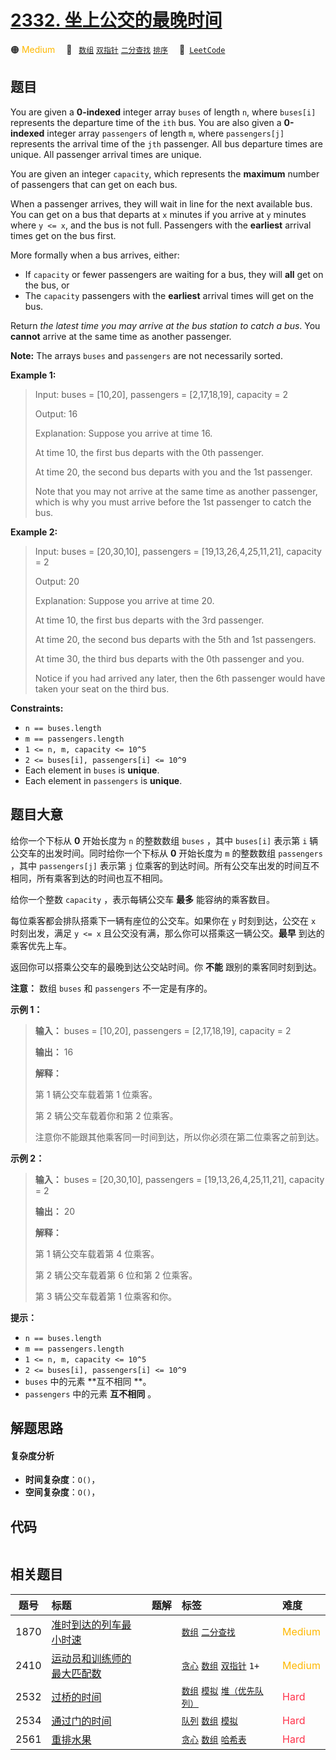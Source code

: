 # [2332. 坐上公交的最晚时间](https://leetcode.com/problems/the-latest-time-to-catch-a-bus)

🟠 <font color=#ffb800>Medium</font>&emsp; 🔖&ensp; [`数组`](/leetcode-js/outline/tag/array.md) [`双指针`](/leetcode-js/outline/tag/two-pointers.md) [`二分查找`](/leetcode-js/outline/tag/binary-search.md) [`排序`](/leetcode-js/outline/tag/sorting.md)&emsp; 🔗&ensp;[`LeetCode`](https://leetcode.com/problems/the-latest-time-to-catch-a-bus)

## 题目

You are given a **0-indexed** integer array `buses` of length `n`, where
`buses[i]` represents the departure time of the `ith` bus. You are also given
a **0-indexed** integer array `passengers` of length `m`, where
`passengers[j]` represents the arrival time of the `jth` passenger. All bus
departure times are unique. All passenger arrival times are unique.

You are given an integer `capacity`, which represents the **maximum** number
of passengers that can get on each bus.

When a passenger arrives, they will wait in line for the next available bus.
You can get on a bus that departs at `x` minutes if you arrive at `y` minutes
where `y <= x`, and the bus is not full. Passengers with the **earliest**
arrival times get on the bus first.

More formally when a bus arrives, either:

  * If `capacity` or fewer passengers are waiting for a bus, they will **all** get on the bus, or
  * The `capacity` passengers with the **earliest** arrival times will get on the bus.

Return _the latest time you may arrive at the bus station to catch a bus_. You
**cannot** arrive at the same time as another passenger.

**Note:** The arrays `buses` and `passengers` are not necessarily sorted.



**Example 1:**

> Input: buses = [10,20], passengers = [2,17,18,19], capacity = 2
> 
> Output: 16
> 
> Explanation: Suppose you arrive at time 16.
> 
> At time 10, the first bus departs with the 0th passenger. 
> 
> At time 20, the second bus departs with you and the 1st passenger.
> 
> Note that you may not arrive at the same time as another passenger, which is why you must arrive before the 1st passenger to catch the bus.

**Example 2:**

> Input: buses = [20,30,10], passengers = [19,13,26,4,25,11,21], capacity = 2
> 
> Output: 20
> 
> Explanation: Suppose you arrive at time 20.
> 
> At time 10, the first bus departs with the 3rd passenger. 
> 
> At time 20, the second bus departs with the 5th and 1st passengers.
> 
> At time 30, the third bus departs with the 0th passenger and you.
> 
> Notice if you had arrived any later, then the 6th passenger would have taken your seat on the third bus.



**Constraints:**

  * `n == buses.length`
  * `m == passengers.length`
  * `1 <= n, m, capacity <= 10^5`
  * `2 <= buses[i], passengers[i] <= 10^9`
  * Each element in `buses` is **unique**.
  * Each element in `passengers` is **unique**.


## 题目大意

给你一个下标从 **0**  开始长度为 `n` 的整数数组 `buses` ，其中 `buses[i]` 表示第 `i`
辆公交车的出发时间。同时给你一个下标从 **0**  开始长度为 `m` 的整数数组 `passengers` ，其中 `passengers[j]`
表示第 `j` 位乘客的到达时间。所有公交车出发的时间互不相同，所有乘客到达的时间也互不相同。

给你一个整数 `capacity` ，表示每辆公交车 **最多**  能容纳的乘客数目。

每位乘客都会排队搭乘下一辆有座位的公交车。如果你在 `y` 时刻到达，公交在 `x` 时刻出发，满足 `y <= x`
且公交没有满，那么你可以搭乘这一辆公交。**最早**  到达的乘客优先上车。

返回你可以搭乘公交车的最晚到达公交站时间。你 **不能**  跟别的乘客同时刻到达。

**注意：** 数组 `buses` 和 `passengers` 不一定是有序的。



**示例 1：**

> 
> 
> 
> 
> 
> **输入：** buses = [10,20], passengers = [2,17,18,19], capacity = 2
> 
> **输出：** 16
> 
> **解释：**
> 
> 第 1 辆公交车载着第 1 位乘客。
> 
> 第 2 辆公交车载着你和第 2 位乘客。
> 
> 注意你不能跟其他乘客同一时间到达，所以你必须在第二位乘客之前到达。

**示例 2：**

> 
> 
> 
> 
> 
> **输入：** buses = [20,30,10], passengers = [19,13,26,4,25,11,21], capacity = 2
> 
> **输出：** 20
> 
> **解释：**
> 
> 第 1 辆公交车载着第 4 位乘客。
> 
> 第 2 辆公交车载着第 6 位和第 2 位乘客。
> 
> 第 3 辆公交车载着第 1 位乘客和你。
> 
> 



**提示：**

  * `n == buses.length`
  * `m == passengers.length`
  * `1 <= n, m, capacity <= 10^5`
  * `2 <= buses[i], passengers[i] <= 10^9`
  * `buses` 中的元素 **互不相同  **。
  * `passengers` 中的元素 **互不相同**  。


## 解题思路

#### 复杂度分析

- **时间复杂度**：`O()`，
- **空间复杂度**：`O()`，

## 代码

```javascript

```

## 相关题目

<!-- prettier-ignore -->
| 题号 | 标题 | 题解 | 标签 | 难度 |
| :------: | :------ | :------: | :------ | :------ |
| 1870 | [准时到达的列车最小时速](https://leetcode.com/problems/minimum-speed-to-arrive-on-time) |  |  [`数组`](/leetcode-js/outline/tag/array.md) [`二分查找`](/leetcode-js/outline/tag/binary-search.md) | <font color=#ffb800>Medium</font> |
| 2410 | [运动员和训练师的最大匹配数](https://leetcode.com/problems/maximum-matching-of-players-with-trainers) |  |  [`贪心`](/leetcode-js/outline/tag/greedy.md) [`数组`](/leetcode-js/outline/tag/array.md) [`双指针`](/leetcode-js/outline/tag/two-pointers.md) `1+` | <font color=#ffb800>Medium</font> |
| 2532 | [过桥的时间](https://leetcode.com/problems/time-to-cross-a-bridge) |  |  [`数组`](/leetcode-js/outline/tag/array.md) [`模拟`](/leetcode-js/outline/tag/simulation.md) [`堆（优先队列）`](/leetcode-js/outline/tag/heap-priority-queue.md) | <font color=#ff334b>Hard</font> |
| 2534 | [通过门的时间](https://leetcode.com/problems/time-taken-to-cross-the-door) |  |  [`队列`](/leetcode-js/outline/tag/queue.md) [`数组`](/leetcode-js/outline/tag/array.md) [`模拟`](/leetcode-js/outline/tag/simulation.md) | <font color=#ff334b>Hard</font> |
| 2561 | [重排水果](https://leetcode.com/problems/rearranging-fruits) |  |  [`贪心`](/leetcode-js/outline/tag/greedy.md) [`数组`](/leetcode-js/outline/tag/array.md) [`哈希表`](/leetcode-js/outline/tag/hash-table.md) | <font color=#ff334b>Hard</font> |

<style>
.blue {
    background-color: #096dd9;
    padding: 0.25rem 0.5rem;
    margin: 0;
    font-size: 0.85em;
    border-radius: 3px;
    color: white;
    font-weight: 500;
}
table th:first-of-type { width: 10%; }
table th:nth-of-type(2) { width: 35%; }
table th:nth-of-type(3) { width: 10%; }
table th:nth-of-type(4) { width: 35%; }
table th:nth-of-type(5) { width: 10%; }
</style>
